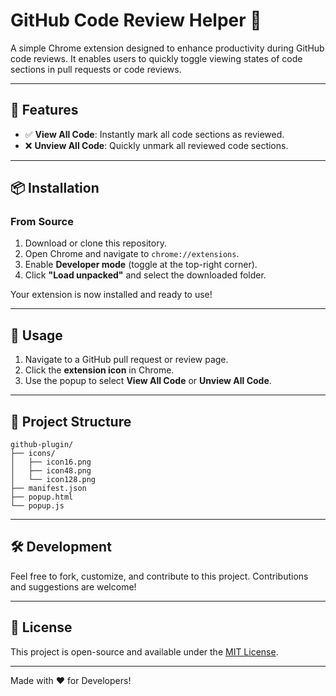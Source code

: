 # GitHub Code Review Helper 🚀

A simple Chrome extension designed to enhance productivity during GitHub code reviews. It enables users to quickly toggle viewing states of code sections in pull requests or code reviews.

---

## 🔧 Features

- ✅ **View All Code**: Instantly mark all code sections as reviewed.
- ❌ **Unview All Code**: Quickly unmark all reviewed code sections.

---

## 📦 Installation

### From Source

1. Download or clone this repository.
2. Open Chrome and navigate to `chrome://extensions`.
3. Enable **Developer mode** (toggle at the top-right corner).
4. Click **"Load unpacked"** and select the downloaded folder.

Your extension is now installed and ready to use!

---

## 🚀 Usage

1. Navigate to a GitHub pull request or review page.
2. Click the **extension icon** in Chrome.
3. Use the popup to select **View All Code** or **Unview All Code**.

---

## 📁 Project Structure

```
github-plugin/
├── icons/
│   ├── icon16.png
│   ├── icon48.png
│   └── icon128.png
├── manifest.json
├── popup.html
└── popup.js
```

---

## 🛠 Development

Feel free to fork, customize, and contribute to this project. Contributions and suggestions are welcome!

---

## 📜 License

This project is open-source and available under the [MIT License](LICENSE).

---

Made with ❤️ for Developers!

